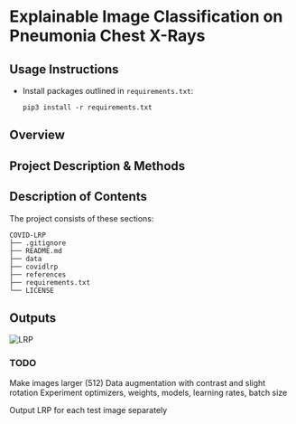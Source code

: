 # Explainable Image Classification on Pneumonia Chest X-Rays

## Usage Instructions

* Install packages outlined in `requirements.txt`:

  ```
  pip3 install -r requirements.txt
  ```
  
## Overview


## Project Description & Methods

## Description of Contents

The project consists of these sections:
```
COVID-LRP
├── .gitignore
├── README.md
├── data
├── covidlrp
├── references
├── requirements.txt
└── LICENSE
```

## Outputs
![LRP](./outputs/LRP.png)

### TODO

Make images larger (512)
Data augmentation with contrast and slight rotation
Experiment optimizers, weights, models, learning rates, batch size

Output LRP for each test image separately
